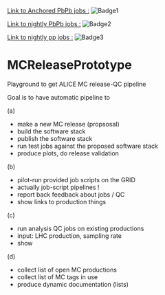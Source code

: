 [Link to Anchored PbPb jobs :](https://alimonitor.cern.ch/prod/jobs.jsp?t=30350) 
![Badge1](https://img.shields.io/endpoint?url=https://raw.githubusercontent.com/sawenzel/MCReleasePrototype/refs/heads/O2sim-nightly-status/o2sim_nightlies_status/badge_30350.json)

[Link to nightly PbPb jobs :](https://alimonitor.cern.ch/prod/jobs.jsp?t=27506) 
![Badge2](https://img.shields.io/endpoint?url=https://raw.githubusercontent.com/sawenzel/MCReleasePrototype/refs/heads/O2sim-nightly-status/o2sim_nightlies_status/badge_27506.json)

[Link to nightly pp jobs :](https://alimonitor.cern.ch/prod/jobs.jsp?t=27507) 
![Badge3](https://img.shields.io/endpoint?url=https://raw.githubusercontent.com/sawenzel/MCReleasePrototype/refs/heads/O2sim-nightly-status/o2sim_nightlies_status/badge_27507.json)

# MCReleasePrototype
Playground to get ALICE MC release-QC pipeline

Goal is to have automatic pipeline to

(a)
- make a new MC release (propsosal)
- build the software stack
- publish the software stack
- run test jobs against the proposed software stack
- produce plots, do release validation

(b)
- pilot-run provided job scripts on the GRID
- actually job-script pipelines !
- report back feedback about jobs / QC
- show links to production things

(c) 
- run analysis QC jobs on existing productions
- input: LHC production, sampling rate
- show

(d)
- collect list of open MC productions
- collect list of MC tags in use
- produce dynamic documentation (lists)
